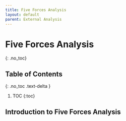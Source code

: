```yaml
---
title: Five Forces Analysis
layout: default
parent: External Analysis
---
```


# Five Forces Analysis
{: .no_toc}

## Table of Contents
{: .no_toc .text-delta }

1. TOC
{:toc}

## Introduction to Five Forces Analysis